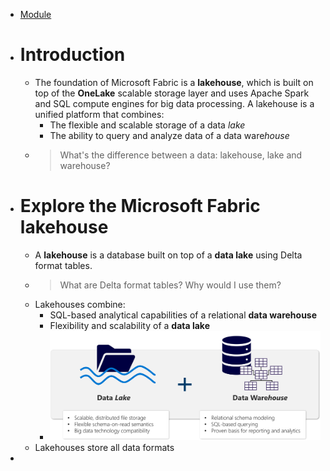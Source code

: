 - [Module](https://learn.microsoft.com/en-gb/training/modules/get-started-lakehouses/)
- # Introduction
	- The foundation of Microsoft Fabric is a **lakehouse**, which is built on top of the **OneLake** scalable storage layer and uses Apache Spark and SQL compute engines for big data processing. A lakehouse is a unified platform that 
	  combines:
		- The flexible and scalable storage of a data *lake*
		- The ability to query and analyze data of a data ware*house*
	- > What's the difference between a data: lakehouse, lake and warehouse?
- # Explore the Microsoft Fabric lakehouse
	- A **lakehouse** is a database built on top of a **data lake** using Delta format tables.
	- > What are Delta format tables? Why would I use them?
	- Lakehouses combine:
		- SQL-based analytical capabilities of a relational **data warehouse**
		- Flexibility and scalability of a **data lake**
		- ![lakehouse-components.png](../assets/lakehouse-components_1740086987625_0.png)
	- Lakehouses store all data formats
-